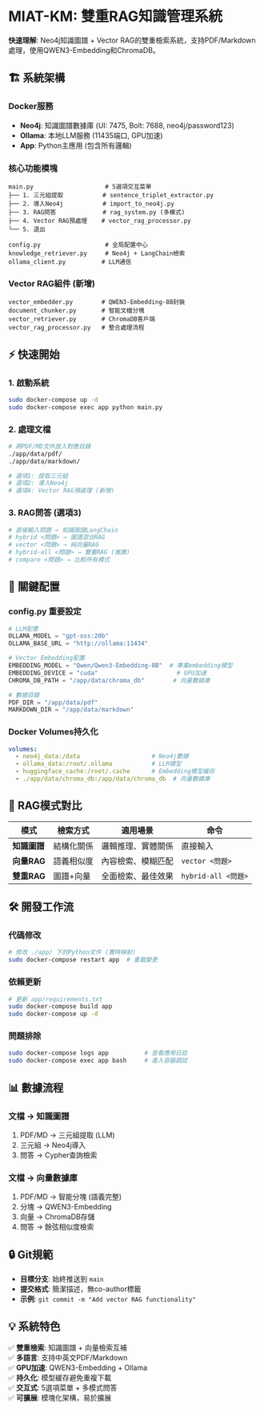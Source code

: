 # MIAT-KM: 雙重RAG知識管理系統

**快速理解**: Neo4j知識圖譜 + Vector RAG的雙重檢索系統，支持PDF/Markdown處理，使用QWEN3-Embedding和ChromaDB。

## 🏗️ 系統架構

### Docker服務
- **Neo4j**: 知識圖譜數據庫 (UI: 7475, Bolt: 7688, neo4j/password123)
- **Ollama**: 本地LLM服務 (11435端口, GPU加速)
- **App**: Python主應用 (包含所有邏輯)

### 核心功能模塊
```
main.py                    # 5選項交互菜單
├── 1. 三元組提取           # sentence_triplet_extractor.py
├── 2. 導入Neo4j           # import_to_neo4j.py  
├── 3. RAG問答             # rag_system.py (多模式)
├── 4. Vector RAG預處理    # vector_rag_processor.py
└── 5. 退出

config.py                  # 全局配置中心
knowledge_retriever.py     # Neo4j + LangChain檢索
ollama_client.py          # LLM通信
```

### Vector RAG組件 (新增)
```
vector_embedder.py        # QWEN3-Embedding-8B封裝
document_chunker.py       # 智能文檔分塊
vector_retriever.py       # ChromaDB客戶端  
vector_rag_processor.py   # 整合處理流程
```

## ⚡ 快速開始

### 1. 啟動系統
```bash
sudo docker-compose up -d
sudo docker-compose exec app python main.py
```

### 2. 處理文檔
```bash
# 將PDF/MD文件放入對應目錄
./app/data/pdf/
./app/data/markdown/

# 選項1: 提取三元組
# 選項2: 導入Neo4j  
# 選項4: Vector RAG預處理 (新增)
```

### 3. RAG問答 (選項3)
```bash
# 直接輸入問題 → 知識圖譜LangChain
# hybrid <問題> → 圖譜混合RAG
# vector <問題> → 純向量RAG
# hybrid-all <問題> → 雙重RAG (推薦)
# compare <問題> → 比較所有模式
```

## 🔧 關鍵配置

### config.py 重要設定
```python
# LLM配置
OLLAMA_MODEL = "gpt-oss:20b"
OLLAMA_BASE_URL = "http://ollama:11434"

# Vector Embedding配置
EMBEDDING_MODEL = "Qwen/Qwen3-Embedding-8B"  # 專業embedding模型
EMBEDDING_DEVICE = "cuda"                      # GPU加速
CHROMA_DB_PATH = "/app/data/chroma_db"        # 向量數據庫

# 數據目錄
PDF_DIR = "/app/data/pdf"
MARKDOWN_DIR = "/app/data/markdown"
```

### Docker Volumes持久化
```yaml
volumes:
  - neo4j_data:/data                    # Neo4j數據
  - ollama_data:/root/.ollama           # LLM模型
  - huggingface_cache:/root/.cache      # Embedding模型緩存
  - ./app/data/chroma_db:/app/data/chroma_db  # 向量數據庫
```

## 🚀 RAG模式對比

| 模式 | 檢索方式 | 適用場景 | 命令 |
|------|----------|----------|------|
| **知識圖譜** | 結構化關係 | 邏輯推理、實體關係 | 直接輸入 |
| **向量RAG** | 語義相似度 | 內容檢索、模糊匹配 | `vector <問題>` |
| **雙重RAG** | 圖譜+向量 | 全面檢索、最佳效果 | `hybrid-all <問題>` |

## 🛠️ 開發工作流

### 代碼修改
```bash
# 修改 ./app/ 下的Python文件 (實時映射)
sudo docker-compose restart app  # 重載變更
```

### 依賴更新
```bash
# 更新 app/requirements.txt
sudo docker-compose build app
sudo docker-compose up -d
```

### 問題排除
```bash
sudo docker-compose logs app          # 查看應用日誌
sudo docker-compose exec app bash     # 進入容器調試
```

## 📊 數據流程

### 文檔 → 知識圖譜
1. PDF/MD → 三元組提取 (LLM)
2. 三元組 → Neo4j導入
3. 問答 → Cypher查詢檢索

### 文檔 → 向量數據庫
1. PDF/MD → 智能分塊 (語義完整)
2. 分塊 → QWEN3-Embedding
3. 向量 → ChromaDB存儲
4. 問答 → 餘弦相似度檢索

## 🔒 Git規範

- **目標分支**: 始終推送到 `main`
- **提交格式**: 簡潔描述，無co-author標籤
- **示例**: `git commit -m "Add vector RAG functionality"`

## 💡 系統特色

✅ **雙重檢索**: 知識圖譜 + 向量檢索互補  
✅ **多語言**: 支持中英文PDF/Markdown  
✅ **GPU加速**: QWEN3-Embedding + Ollama  
✅ **持久化**: 模型緩存避免重複下載  
✅ **交互式**: 5選項菜單 + 多模式問答  
✅ **可擴展**: 模塊化架構，易於擴展